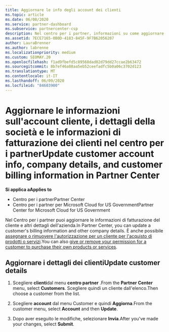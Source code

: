 ```yaml
---
title: Aggiornare le info degli account dei clienti
ms.topic: article
ms.date: 06/08/2020
ms.service: partner-dashboard
ms.subservice: partnercenter-csp
description: Nel centro per i partner, informazioni su come aggiornare le informazioni di fatturazione di un cliente o su come aggiornare i dettagli della società.
ms.assetid: 7ECE7165-0B0D-4183-845F-9F7B62056207
author: LauraBrenner
ms.author: labrenne
ms.localizationpriority: medium
ms.custom: SEOMAY.20
ms.openlocfilehash: f1ad9fbefd5c89568dad02d79dd27ccae2b63472
ms.sourcegitcommit: 8b7ef46a88aa5eb52ceefadfc5b0a06c3702d123
ms.translationtype: MT
ms.contentlocale: it-IT
ms.lasthandoff: 06/09/2020
ms.locfileid: "84603900"
---
```

# <a name="update-customer-account-info-company-details-and-customer-billing-information-in-partner-center"></a><span data-ttu-id="a9421-103">Aggiornare le informazioni sull'account cliente, i dettagli della società e le informazioni di fatturazione dei clienti nel centro per i partner</span><span class="sxs-lookup"><span data-stu-id="a9421-103">Update customer account info, company details, and customer billing information in Partner Center</span></span>

<span data-ttu-id="a9421-104">**Si applica a**</span><span class="sxs-lookup"><span data-stu-id="a9421-104">**Applies to**</span></span>

- <span data-ttu-id="a9421-105">Centro per i partner</span><span class="sxs-lookup"><span data-stu-id="a9421-105">Partner Center</span></span>
- <span data-ttu-id="a9421-106">Centro per i partner per Microsoft Cloud for US Government</span><span class="sxs-lookup"><span data-stu-id="a9421-106">Partner Center for Microsoft Cloud for US Government</span></span>

<span data-ttu-id="a9421-107">Nel Centro per i partner puoi aggiornare le informazioni di fatturazione del cliente e altri dettagli dell'azienda.</span><span class="sxs-lookup"><span data-stu-id="a9421-107">In Partner Center, you can update a customer's billing information and other company details.</span></span> <span data-ttu-id="a9421-108">È anche possibile [assegnare o rimuovere l'autorizzazione per un cliente per l'acquisto di prodotti o servizi](give-customers-permission.md).</span><span class="sxs-lookup"><span data-stu-id="a9421-108">You can also [give or remove your permission for a customer to purchase their own products or services](give-customers-permission.md).</span></span>

## <a name="update-customer-details"></a><span data-ttu-id="a9421-109">Aggiornare i dettagli dei clienti</span><span class="sxs-lookup"><span data-stu-id="a9421-109">Update customer details</span></span>

1. <span data-ttu-id="a9421-110">Scegliere **clienti**dal menu **centro partner** .</span><span class="sxs-lookup"><span data-stu-id="a9421-110">From the **Partner Center** menu, select **Customers**.</span></span> <span data-ttu-id="a9421-111">Scegliere quindi un cliente dall'elenco.</span><span class="sxs-lookup"><span data-stu-id="a9421-111">Then choose a customer from the list.</span></span>

2. <span data-ttu-id="a9421-112">Scegliere **account** dal menu Customer e quindi **Aggiorna**.</span><span class="sxs-lookup"><span data-stu-id="a9421-112">From the customer menu, select **Account** and then **Update**.</span></span>

3. <span data-ttu-id="a9421-113">Dopo aver eseguito le modifiche, selezionare **Invia**.</span><span class="sxs-lookup"><span data-stu-id="a9421-113">After you've made your changes, select **Submit**.</span></span>